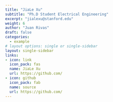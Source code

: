 ```yaml
---
title: "JiaLe Xu"
subtitle: "Ph.D Student Electrical Engineering"
excerpt: "jialexu@stanford.edu"
weight: 6
author: "Juan Rivas"
draft: false
categories:
  - example
# layout options: single or single-sidebar
layout: single-sidebar
links:
- icon: link
  icon_pack: fas
  name: JiaLe Xu
  url: https://github.com/
- icon: github
  icon_pack: fab
  name: source
  url: https://github.com/
---
```


